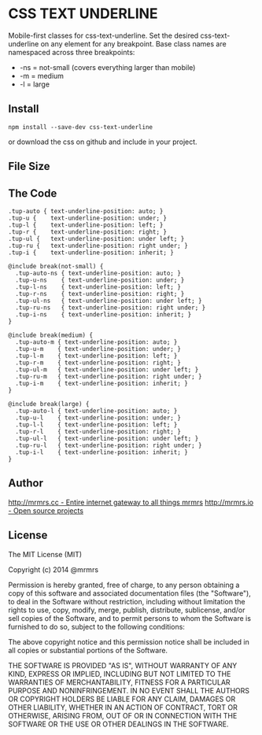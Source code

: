 # CSS TEXT UNDERLINE

  Mobile-first classes for css-text-underline.
  Set the desired css-text-underline on any element for any breakpoint.
  Base class names are namespaced across three breakpoints:

*  -ns = not-small (covers everything larger than mobile)
*  -m  = medium
*  -l  = large

## Install
```
npm install --save-dev css-text-underline
```
or download the css on github and include in your project.

## File Size


## The Code
```
.tup-auto { text-underline-position: auto; }
.tup-u {    text-underline-position: under; }
.tup-l {    text-underline-position: left; }
.tup-r {    text-underline-position: right; }
.tup-ul {   text-underline-position: under left; }
.tup-ru {   text-underline-position: right under; }
.tup-i {    text-underline-position: inherit; }

@include break(not-small) {
  .tup-auto-ns { text-underline-position: auto; }
  .tup-u-ns    { text-underline-position: under; }
  .tup-l-ns    { text-underline-position: left; }
  .tup-r-ns    { text-underline-position: right; }
  .tup-ul-ns   { text-underline-position: under left; }
  .tup-ru-ns   { text-underline-position: right under; }
  .tup-i-ns    { text-underline-position: inherit; }
}

@include break(medium) {
  .tup-auto-m { text-underline-position: auto; }
  .tup-u-m    { text-underline-position: under; }
  .tup-l-m    { text-underline-position: left; }
  .tup-r-m    { text-underline-position: right; }
  .tup-ul-m   { text-underline-position: under left; }
  .tup-ru-m   { text-underline-position: right under; }
  .tup-i-m    { text-underline-position: inherit; }
}

@include break(large) {
  .tup-auto-l { text-underline-position: auto; }
  .tup-u-l    { text-underline-position: under; }
  .tup-l-l    { text-underline-position: left; }
  .tup-r-l    { text-underline-position: right; }
  .tup-ul-l   { text-underline-position: under left; }
  .tup-ru-l   { text-underline-position: right under; }
  .tup-i-l    { text-underline-position: inherit; }
}

```

## Author

[http://mrmrs.cc - Entire internet gateway to all things mrmrs](http://mrmrs.cc)
[http://mrmrs.io - Open source projects](http://mrmrs.io)

## License

The MIT License (MIT)

Copyright (c) 2014 @mrmrs

Permission is hereby granted, free of charge, to any person obtaining a copy
of this software and associated documentation files (the "Software"), to deal
in the Software without restriction, including without limitation the rights
to use, copy, modify, merge, publish, distribute, sublicense, and/or sell
copies of the Software, and to permit persons to whom the Software is
furnished to do so, subject to the following conditions:

The above copyright notice and this permission notice shall be included in
all copies or substantial portions of the Software.

THE SOFTWARE IS PROVIDED "AS IS", WITHOUT WARRANTY OF ANY KIND, EXPRESS OR
IMPLIED, INCLUDING BUT NOT LIMITED TO THE WARRANTIES OF MERCHANTABILITY,
FITNESS FOR A PARTICULAR PURPOSE AND NONINFRINGEMENT. IN NO EVENT SHALL THE
AUTHORS OR COPYRIGHT HOLDERS BE LIABLE FOR ANY CLAIM, DAMAGES OR OTHER
LIABILITY, WHETHER IN AN ACTION OF CONTRACT, TORT OR OTHERWISE, ARISING FROM,
OUT OF OR IN CONNECTION WITH THE SOFTWARE OR THE USE OR OTHER DEALINGS IN
THE SOFTWARE.

